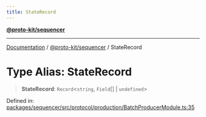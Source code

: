 ```yaml
---
title: StateRecord
---
```


[**@proto-kit/sequencer**](../README.md)

***

[Documentation](../../../README.md) / [@proto-kit/sequencer](../README.md) / StateRecord

# Type Alias: StateRecord

> **StateRecord**: `Record`\<`string`, `Field`[] \| `undefined`\>

Defined in: [packages/sequencer/src/protocol/production/BatchProducerModule.ts:35](https://github.com/proto-kit/framework/blob/b953c754e500c62f01fbbd6d09adfb2f5577269d/packages/sequencer/src/protocol/production/BatchProducerModule.ts#L35)
